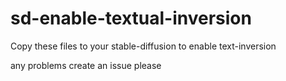 # sd-enable-textual-inversion
Copy these files to your stable-diffusion to enable text-inversion

any problems create an issue please
